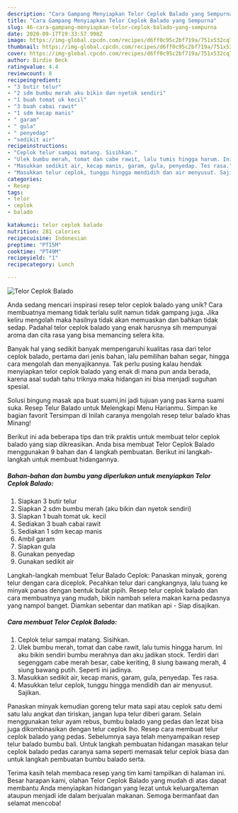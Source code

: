 ```yaml
---
description: "Cara Gampang Menyiapkan Telor Ceplok Balado yang Sempurna"
title: "Cara Gampang Menyiapkan Telor Ceplok Balado yang Sempurna"
slug: 46-cara-gampang-menyiapkan-telor-ceplok-balado-yang-sempurna
date: 2020-09-17T19:33:57.998Z
image: https://img-global.cpcdn.com/recipes/d6ff0c95c2bf719a/751x532cq70/telor-ceplok-balado-foto-resep-utama.jpg
thumbnail: https://img-global.cpcdn.com/recipes/d6ff0c95c2bf719a/751x532cq70/telor-ceplok-balado-foto-resep-utama.jpg
cover: https://img-global.cpcdn.com/recipes/d6ff0c95c2bf719a/751x532cq70/telor-ceplok-balado-foto-resep-utama.jpg
author: Birdie Beck
ratingvalue: 4.4
reviewcount: 8
recipeingredient:
- "3 butir telur"
- "2 sdm bumbu merah aku bikin dan nyetok sendiri"
- "1 buah tomat uk kecil"
- "3 buah cabai rawit"
- "1 sdm kecap manis"
- " garam"
- " gula"
- " penyedap"
- "sedikit air"
recipeinstructions:
- "Ceplok telur sampai matang. Sisihkan."
- "Ulek bumbu merah, tomat dan cabe rawit, lalu tumis hingga harum. Ini aku bikin sendiri bumbu merahnya dan aku jadikan stock. Terdiri dari segenggam cabe merah besar, cabe keriting, 8 siung bawang merah, 4 siung bawang putih. Seperti ini jadinya."
- "Masukkan sedikit air, kecap manis, garam, gula, penyedap. Tes rasa."
- "Masukkan telur ceplok, tunggu hingga mendidih dan air menyusut. Sajikan."
categories:
- Resep
tags:
- telor
- ceplok
- balado

katakunci: telor ceplok balado 
nutrition: 281 calories
recipecuisine: Indonesian
preptime: "PT15M"
cooktime: "PT49M"
recipeyield: "1"
recipecategory: Lunch

---
```



![Telor Ceplok Balado](https://img-global.cpcdn.com/recipes/d6ff0c95c2bf719a/751x532cq70/telor-ceplok-balado-foto-resep-utama.jpg)

Anda sedang mencari inspirasi resep telor ceplok balado yang unik? Cara membuatnya memang tidak terlalu sulit namun tidak gampang juga. Jika keliru mengolah maka hasilnya tidak akan memuaskan dan bahkan tidak sedap. Padahal telor ceplok balado yang enak harusnya sih mempunyai aroma dan cita rasa yang bisa memancing selera kita.

Banyak hal yang sedikit banyak mempengaruhi kualitas rasa dari telor ceplok balado, pertama dari jenis bahan, lalu pemilihan bahan segar, hingga cara mengolah dan menyajikannya. Tak perlu pusing kalau hendak menyiapkan telor ceplok balado yang enak di mana pun anda berada, karena asal sudah tahu triknya maka hidangan ini bisa menjadi suguhan spesial.

Solusi bingung masak apa buat suami,ini jadi tujuan yang pas karna suami suka. Resep Telur Balado untuk Melengkapi Menu Harianmu. Simpan ke bagian favorit Tersimpan di Inilah caranya mengolah resep telur balado khas Minang!


Berikut ini ada beberapa tips dan trik praktis untuk membuat telor ceplok balado yang siap dikreasikan. Anda bisa membuat Telor Ceplok Balado menggunakan 9 bahan dan 4 langkah pembuatan. Berikut ini langkah-langkah untuk membuat hidangannya.

<!--inarticleads1-->

##### Bahan-bahan dan bumbu yang diperlukan untuk menyiapkan Telor Ceplok Balado:

1. Siapkan 3 butir telur
1. Siapkan 2 sdm bumbu merah (aku bikin dan nyetok sendiri)
1. Siapkan 1 buah tomat uk. kecil
1. Sediakan 3 buah cabai rawit
1. Sediakan 1 sdm kecap manis
1. Ambil  garam
1. Siapkan  gula
1. Gunakan  penyedap
1. Gunakan sedikit air


Langkah-langkah membuat Telur Balado Ceplok: Panaskan minyak, goreng telur dengan cara diceplok. Pecahkan telur dari cangkangnya, lalu tuang ke minyak panas dengan bentuk bulat pipih. Resep telur ceplok balado dan cara membuatnya yang mudah, bikin nambah selera makan karna pedasnya yang nampol banget. Diamkan sebentar dan matikan api - Siap disajikan. 

<!--inarticleads2-->

##### Cara membuat Telor Ceplok Balado:

1. Ceplok telur sampai matang. Sisihkan.
1. Ulek bumbu merah, tomat dan cabe rawit, lalu tumis hingga harum. Ini aku bikin sendiri bumbu merahnya dan aku jadikan stock. Terdiri dari segenggam cabe merah besar, cabe keriting, 8 siung bawang merah, 4 siung bawang putih. Seperti ini jadinya.
1. Masukkan sedikit air, kecap manis, garam, gula, penyedap. Tes rasa.
1. Masukkan telur ceplok, tunggu hingga mendidih dan air menyusut. Sajikan.


Panaskan minyak kemudian goreng telur mata sapi atau ceplok satu demi satu lalu angkat dan tiriskan, jangan lupa telur diberi garam. Selain menggunakan telur ayam rebus, bumbu balado yang pedas dan lezat bisa juga dikombinasikan dengan telur ceplok lho. Resep cara membuat telur ceplok balado yang pedas. Sebelumnya saya telah menyampaikan resep telur balado bumbu bali. Untuk langkah pembuatan hidangan masakan telur ceplok balado pedas caranya sama seperti memasak telur ceplok biasa dan untuk langkah pembuatan bumbu balado serta. 

Terima kasih telah membaca resep yang tim kami tampilkan di halaman ini. Besar harapan kami, olahan Telor Ceplok Balado yang mudah di atas dapat membantu Anda menyiapkan hidangan yang lezat untuk keluarga/teman ataupun menjadi ide dalam berjualan makanan. Semoga bermanfaat dan selamat mencoba!
